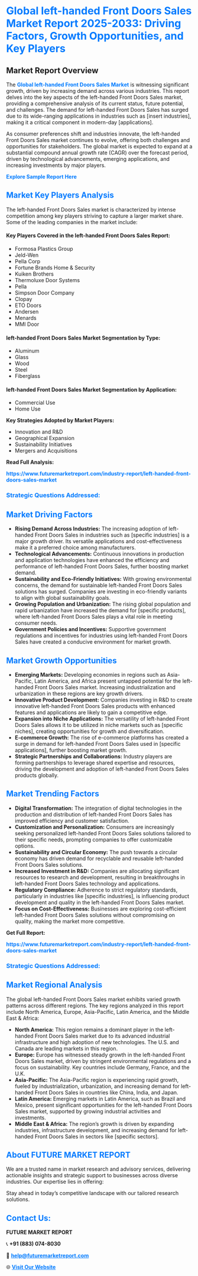 <h1 style="color: #007BFF;">Global left-handed Front Doors Sales Market Report 2025-2033: Driving Factors, Growth Opportunities, and Key Players</h1>

<section id="overview">
<h2>Market Report Overview</h2>
<p>The <a href="https://www.futuremarketreport.com/industry-report/left-handed-front-doors-sales-market" style="color: #007BFF; text-decoration: none;"><strong>Global left-handed Front Doors Sales Market</strong></a> is witnessing significant growth, driven by increasing demand across various industries. This report delves into the key aspects of the left-handed Front Doors Sales market, providing a comprehensive analysis of its current status, future potential, and challenges. The demand for left-handed Front Doors Sales has surged due to its wide-ranging applications in industries such as [insert industries], making it a critical component in modern-day [applications].</p>
<p>As consumer preferences shift and industries innovate, the left-handed Front Doors Sales market continues to evolve, offering both challenges and opportunities for stakeholders. The global market is expected to expand at a substantial compound annual growth rate (CAGR) over the forecast period, driven by technological advancements, emerging applications, and increasing investments by major players.</p>
</section>

<section id="overview">
<p><a href="https://www.futuremarketreport.com/request-sample/reportId=109229" style="color: #007BFF; text-decoration: none;"><strong>Explore Sample Report Here</strong></a></p>
</section>

<section id="key-players">
<h2 style="color: #007BFF;">Market Key Players Analysis</h2>
<p>The left-handed Front Doors Sales market is characterized by intense competition among key players striving to capture a larger market share. Some of the leading companies in the market include:</p>
<h4>Key Players Covered in the left-handed Front Doors Sales Report:</h4>
<ul><li>Formosa Plastics Group</li><li>Jeld-Wen</li><li>Pella Corp</li><li>Fortune Brands Home &amp; Security</li><li>Kuiken Brothers</li><li>Thermoluxe Door Systems</li><li>Pella</li><li>Simpson Door Company</li><li>Clopay</li><li>ETO Doors</li><li>Andersen</li><li>Menards</li><li>MMI Door</li></ul>
<h4>left-handed Front Doors Sales Market Segmentation by Type:</h4>
<ul><li>Aluminum</li><li>Glass</li><li>Wood</li><li>Steel</li><li>Fiberglass</li></ul>

<h4>left-handed Front Doors Sales Market Segmentation by Application:</h4>
<ul><li>Commercial Use</li><li>Home Use</li></ul>
<p><strong>Key Strategies Adopted by Market Players:</strong></p>
<ul>
<li>Innovation and R&D</li>
<li>Geographical Expansion</li>
<li>Sustainability Initiatives</li>
<li>Mergers and Acquisitions</li>
</ul>
</section>

<section>
<p><strong>Read Full Analysis: </strong></p><a href="https://www.futuremarketreport.com/industry-report/left-handed-front-doors-sales-market" style="color: #007BFF; text-decoration: none;"><strong>https://www.futuremarketreport.com/industry-report/left-handed-front-doors-sales-market</strong></a>
<h3 style="color: #007BFF;">Strategic Questions Addressed:</h3>
</section>

<section id="driving-factors">
<h2 style="color: #007BFF;">Market Driving Factors</h2>
<ul>
<li><strong>Rising Demand Across Industries:</strong> The increasing adoption of left-handed Front Doors Sales in industries such as [specific industries] is a major growth driver. Its versatile applications and cost-effectiveness make it a preferred choice among manufacturers.</li>
<li><strong>Technological Advancements:</strong> Continuous innovations in production and application technologies have enhanced the efficiency and performance of left-handed Front Doors Sales, further boosting market demand.</li>
<li><strong>Sustainability and Eco-Friendly Initiatives:</strong> With growing environmental concerns, the demand for sustainable left-handed Front Doors Sales solutions has surged. Companies are investing in eco-friendly variants to align with global sustainability goals.</li>
<li><strong>Growing Population and Urbanization:</strong> The rising global population and rapid urbanization have increased the demand for [specific products], where left-handed Front Doors Sales plays a vital role in meeting consumer needs.</li>
<li><strong>Government Policies and Incentives:</strong> Supportive government regulations and incentives for industries using left-handed Front Doors Sales have created a conducive environment for market growth.</li>
</ul>
</section>

<section id="growth-opportunities">
<h2 style="color: #007BFF;">Market Growth Opportunities</h2>
<ul>
<li><strong>Emerging Markets:</strong> Developing economies in regions such as Asia-Pacific, Latin America, and Africa present untapped potential for the left-handed Front Doors Sales market. Increasing industrialization and urbanization in these regions are key growth drivers.</li>
<li><strong>Innovative Product Development:</strong> Companies investing in R&D to create innovative left-handed Front Doors Sales products with enhanced features and applications are likely to gain a competitive edge.</li>
<li><strong>Expansion into Niche Applications:</strong> The versatility of left-handed Front Doors Sales allows it to be utilized in niche markets such as [specific niches], creating opportunities for growth and diversification.</li>
<li><strong>E-commerce Growth:</strong> The rise of e-commerce platforms has created a surge in demand for left-handed Front Doors Sales used in [specific applications], further boosting market growth.</li>
<li><strong>Strategic Partnerships and Collaborations:</strong> Industry players are forming partnerships to leverage shared expertise and resources, driving the development and adoption of left-handed Front Doors Sales products globally.</li>
</ul>
</section>

<section id="trending-factors">
<h2 style="color: #007BFF;">Market Trending Factors</h2>
<ul>
<li><strong>Digital Transformation:</strong> The integration of digital technologies in the production and distribution of left-handed Front Doors Sales has improved efficiency and customer satisfaction.</li>
<li><strong>Customization and Personalization:</strong> Consumers are increasingly seeking personalized left-handed Front Doors Sales solutions tailored to their specific needs, prompting companies to offer customizable options.</li>
<li><strong>Sustainability and Circular Economy:</strong> The push towards a circular economy has driven demand for recyclable and reusable left-handed Front Doors Sales solutions.</li>
<li><strong>Increased Investment in R&D:</strong> Companies are allocating significant resources to research and development, resulting in breakthroughs in left-handed Front Doors Sales technology and applications.</li>
<li><strong>Regulatory Compliance:</strong> Adherence to strict regulatory standards, particularly in industries like [specific industries], is influencing product development and quality in the left-handed Front Doors Sales market.</li>
<li><strong>Focus on Cost-Effectiveness:</strong> Businesses are exploring cost-efficient left-handed Front Doors Sales solutions without compromising on quality, making the market more competitive.</li>
</ul>
</section>

<section>
<p><strong>Get Full Report: </strong></p><a href="https://www.futuremarketreport.com/industry-report/left-handed-front-doors-sales-market" style="color: #007BFF; text-decoration: none;"><strong>https://www.futuremarketreport.com/industry-report/left-handed-front-doors-sales-market</strong></a>
<h3 style="color: #007BFF;">Strategic Questions Addressed:</h3>
</section>


<section id="regional-analysis">
<h2 style="color: #007BFF;">Market Regional Analysis</h2>
<p>The global left-handed Front Doors Sales market exhibits varied growth patterns across different regions. The key regions analyzed in this report include North America, Europe, Asia-Pacific, Latin America, and the Middle East & Africa:</p>
<ul>
<li><strong>North America:</strong> This region remains a dominant player in the left-handed Front Doors Sales market due to its advanced industrial infrastructure and high adoption of new technologies. The U.S. and Canada are leading markets in this region.</li>
<li><strong>Europe:</strong> Europe has witnessed steady growth in the left-handed Front Doors Sales market, driven by stringent environmental regulations and a focus on sustainability. Key countries include Germany, France, and the U.K.</li>
<li><strong>Asia-Pacific:</strong> The Asia-Pacific region is experiencing rapid growth, fueled by industrialization, urbanization, and increasing demand for left-handed Front Doors Sales in countries like China, India, and Japan.</li>
<li><strong>Latin America:</strong> Emerging markets in Latin America, such as Brazil and Mexico, present significant opportunities for the left-handed Front Doors Sales market, supported by growing industrial activities and investments.</li>
<li><strong>Middle East & Africa:</strong> The region’s growth is driven by expanding industries, infrastructure development, and increasing demand for left-handed Front Doors Sales in sectors like [specific sectors].</li>
</ul>
</section>

<footer>
<h2 style="color: #007BFF;">About FUTURE MARKET REPORT</h2>
<p>We are a trusted name in market research and advisory services, delivering actionable insights and strategic support to businesses across diverse industries. Our expertise lies in offering:</p>

<p>Stay ahead in today’s competitive landscape with our tailored research solutions.</p>

<h2 style="color: #007BFF;">Contact Us:</h2>
<p><strong>FUTURE MARKET REPORT</strong></p>
<p>📞 <strong>+91 (883) 074-8030</strong></p>
<p>📧 <strong><a href="mailto:help@futuremarketreport.com" style="color: #007BFF;">help@futuremarketreport.com</a></strong></p>
<p>🌐 <strong><a href="https://www.futuremarketreport.com/" style="color: #007BFF;">Visit Our Website</a></strong></p>
</footer>